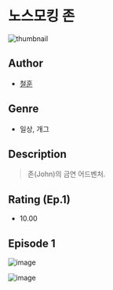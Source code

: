 # 노스모킹 존
![thumbnail](https://image-comic.pstatic.net/user_contents_data/challenge_comic/2023/05/23/361230/upload_7076392193773297970_480x623.jpeg)

## Author
- [철훈](https://comic.naver.com/artistTitle?id=361230)

## Genre
- 일상, 개그

## Description
> 존(John)의 금연 어드벤처.


## Rating (Ep.1)
- 10.00

## Episode 1
![image](https://image-comic.pstatic.net/user_contents_data/challenge_comic/2023/05/23/361230/upload_3834871583829539173.jpeg)

![image](https://image-comic.pstatic.net/user_contents_data/challenge_comic/2023/05/23/361230/upload_3846978311459976550.jpeg)
